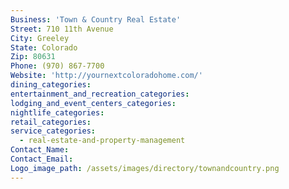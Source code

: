 ```yaml
---
Business: 'Town & Country Real Estate'
Street: 710 11th Avenue
City: Greeley
State: Colorado
Zip: 80631
Phone: (970) 867-7700
Website: 'http://yournextcoloradohome.com/'
dining_categories:
entertainment_and_recreation_categories:
lodging_and_event_centers_categories:
nightlife_categories:
retail_categories:
service_categories:
  - real-estate-and-property-management
Contact_Name:
Contact_Email:
Logo_image_path: /assets/images/directory/townandcountry.png
---
```




